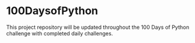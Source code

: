 # 100DaysofPython

This project repository will be updated throughout the 100 Days of Python challenge with completed daily challenges.
